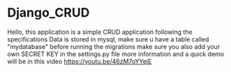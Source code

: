 # Django_CRUD
Hello, this application is a simple CRUD application following the specifications
Data is stored in mysql, make sure u have a table called "mydatabase" before running the migrations
make sure you also add your own SECRET KEY in the settings.py file
more information and a quick demo will be in this video https://youtu.be/46zM7oYYejE
